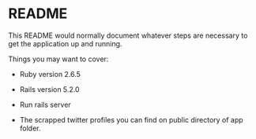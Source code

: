 # README

This README would normally document whatever steps are necessary to get the
application up and running.

Things you may want to cover:

* Ruby version 2.6.5

* Rails version 5.2.0

* Run rails server

* The scrapped twitter profiles you can find on public directory of app folder.
